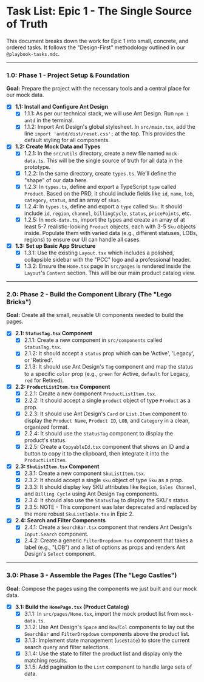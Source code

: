 # Task List: Epic 1 - The Single Source of Truth

This document breaks down the work for Epic 1 into small, concrete, and ordered tasks. It follows the "Design-First" methodology outlined in our `@playbook-tasks.mdc`.

---

### 1.0: Phase 1 - Project Setup & Foundation

**Goal:** Prepare the project with the necessary tools and a central place for our mock data.

- [x] **1.1: Install and Configure Ant Design**
    - [x] 1.1.1: As per our technical stack, we will use Ant Design. Run `npm i antd` in the terminal.
    - [x] 1.1.2: Import Ant Design's global stylesheet. In `src/main.tsx`, add the line `import 'antd/dist/reset.css';` at the top. This provides the default styling for all components.

- [x] **1.2: Create Mock Data and Types**
    - [x] 1.2.1: In the `src/utils` directory, create a new file named `mock-data.ts`. This will be the single source of truth for all data in the prototype.
    - [x] 1.2.2: In the same directory, create `types.ts`. We'll define the "shape" of our data here.
    - [x] 1.2.3: In `types.ts`, define and export a TypeScript `type` called `Product`. Based on the PRD, it should include fields like `id`, `name`, `lob`, `category`, `status`, and an array of `skus`.
    - [x] 1.2.4: In `types.ts`, define and export a `type` called `Sku`. It should include `id`, `region`, `channel`, `billingCycle`, `status`, `pricePoints`, etc.
    - [x] 1.2.5: In `mock-data.ts`, import the types and create an array of at least 5-7 realistic-looking `Product` objects, each with 3-5 `Sku` objects inside. Populate them with varied data (e.g., different statuses, LOBs, regions) to ensure our UI can handle all cases.

- [x] **1.3: Set up Basic App Structure**
    - [x] 1.3.1: Use the existing `Layout.tsx` which includes a polished, collapsible sidebar with the "PCC" logo and a professional header.
    - [x] 1.3.2: Ensure the `Home.tsx` page in `src/pages` is rendered inside the `Layout`'s `Content` section. This will be our main product catalog view.

---

### 2.0: Phase 2 - Build the Component Library (The "Lego Bricks")

**Goal:** Create all the small, reusable UI components needed to build the pages.

- [x] **2.1: `StatusTag.tsx` Component**
    - [x] 2.1.1: Create a new component in `src/components` called `StatusTag.tsx`.
    - [x] 2.1.2: It should accept a `status` prop which can be 'Active', 'Legacy', or 'Retired'.
    - [x] 2.1.3: It should use Ant Design's `Tag` component and map the status to a specific `color` prop (e.g., `green` for Active, `default` for Legacy, `red` for Retired).

- [x] **2.2: `ProductListItem.tsx` Component**
    - [x] 2.2.1: Create a new component `ProductListItem.tsx`.
    - [x] 2.2.2: It should accept a single `product` object of type `Product` as a prop.
    - [x] 2.2.3: It should use Ant Design's `Card` or `List.Item` component to display the `Product Name`, `Product ID`, `LOB`, and `Category` in a clean, organized format.
    - [x] 2.2.4: It should use the `StatusTag` component to display the product's status.
    - [x] 2.2.5: Create a `CopyableId.tsx` component that shows an ID and a button to copy it to the clipboard, then integrate it into the `ProductListItem`.

- [x] **2.3: `SkuListItem.tsx` Component**
    - [x] 2.3.1: Create a new component `SkuListItem.tsx`.
    - [x] 2.3.2: It should accept a single `sku` object of type `Sku` as a prop.
    - [x] 2.3.3: It should display key SKU attributes like `Region`, `Sales Channel`, and `Billing Cycle` using Ant Design `Tag` components.
    - [x] 2.3.4: It should also use the `StatusTag` to display the SKU's status.
    - [x] 2.3.5: NOTE - This component was later deprecated and replaced by the more robust `SkuListTable.tsx` in Epic 2.

- [x] **2.4: Search and Filter Components**
    - [x] 2.4.1: Create a `SearchBar.tsx` component that renders Ant Design's `Input.Search` component.
    - [x] 2.4.2: Create a generic `FilterDropdown.tsx` component that takes a label (e.g., "LOB") and a list of options as props and renders Ant Design's `Select` component.

---

### 3.0: Phase 3 - Assemble the Pages (The "Lego Castles")

**Goal:** Compose the pages using the components we just built and our mock data.

- [x] **3.1: Build the `HomePage.tsx` (Product Catalog)**
    - [x] 3.1.1: In `src/pages/Home.tsx`, import the mock product list from `mock-data.ts`.
    - [x] 3.1.2: Use Ant Design's `Space` and `Row`/`Col` components to lay out the `SearchBar` and `FilterDropdown` components above the product list.
    - [x] 3.1.3: Implement state management (`useState`) to store the current search query and filter selections.
    - [x] 3.1.4: Use the state to filter the product list and display only the matching results.
    - [x] 3.1.5: Add pagination to the `List` component to handle large sets of data.